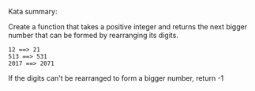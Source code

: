 Kata summary:

Create a function that takes a positive integer and returns the next bigger number that can be formed by rearranging its digits.

```
12 ==> 21
513 ==> 531
2017 ==> 2071
```

If the digits can't be rearranged to form a bigger number, return -1